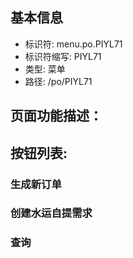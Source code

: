 
## 基本信息

- 标识符: menu.po.PIYL71
- 标识符缩写: PIYL71
- 类型: 菜单
- 路径: /po/PIYL71

## 页面功能描述：





## 按钮列表:


### 生成新订单



### 创建水运自提需求



### 查询


